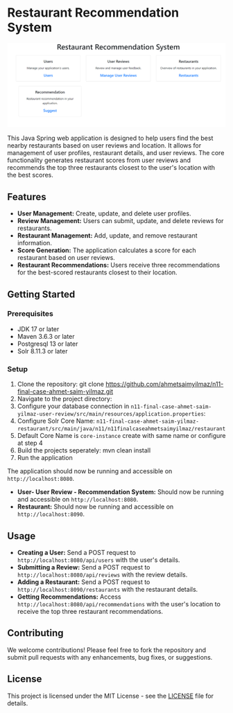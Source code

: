 # Restaurant Recommendation System

![Application Screenshot](https://github.com/ahmetsaimyilmaz/n11-final-case-ahmet-saim-yilmaz/blob/master/WelcomePage.PNG)

This Java Spring web application is designed to help users find the best nearby restaurants based on user reviews and location. 
It allows for management of user profiles, restaurant details, and user reviews. The core functionality generates restaurant scores from user reviews and recommends the top three restaurants closest to the user's location with the best scores.

## Features

- **User Management:** Create, update, and delete user profiles.
- **Review Management:** Users can submit, update, and delete reviews for restaurants.
- **Restaurant Management:** Add, update, and remove restaurant information.
- **Score Generation:** The application calculates a score for each restaurant based on user reviews.
- **Restaurant Recommendations:** Users receive three recommendations for the best-scored restaurants closest to their location.

## Getting Started

### Prerequisites

- JDK 17 or later
- Maven 3.6.3 or later
- Postgresql 13 or later
- Solr 8.11.3 or later

### Setup

1. Clone the repository: git clone [<repository-url>](https://github.com/ahmetsaimyilmaz/n11-final-case-ahmet-saim-yilmaz.git)https://github.com/ahmetsaimyilmaz/n11-final-case-ahmet-saim-yilmaz.git
2. Navigate to the project directory:
3. Configure your database connection in `n11-final-case-ahmet-saim-yilmaz-user-review/src/main/resources/application.properties`:
4. Configure Solr Core Name: `n11-final-case-ahmet-saim-yilmaz-restaurant/src/main/java/n11/n11finalcaseahmetsaimyilmaz/restaurant`
5. Default Core Name is `core-instance` create with same name or configure at step 4
6. Build the projects seperately: mvn clean install
7. Run the application

The application should now be running and accessible on `http://localhost:8080`.

- **User- User Review - Recommendation System:** Should now be running and accessible on `http://localhost:8080`.
- **Restaurant:** Should now be running and accessible on `http://localhost:8090`.

## Usage

- **Creating a User:** Send a POST request to `http://localhost:8080/api/users` with the user's details.
- **Submitting a Review:** Send a POST request to `http://localhost:8080/api/reviews` with the review details.
- **Adding a Restaurant:** Send a POST request to `http://localhost:8090/restaurants` with the restaurant details.
- **Getting Recommendations:** Access `http://localhost:8080/api/recommendations` with the user's location to receive the top three restaurant recommendations.

## Contributing

We welcome contributions! Please feel free to fork the repository and submit pull requests with any enhancements, bug fixes, or suggestions.

## License

This project is licensed under the MIT License - see the [LICENSE](LICENSE) file for details.

 
